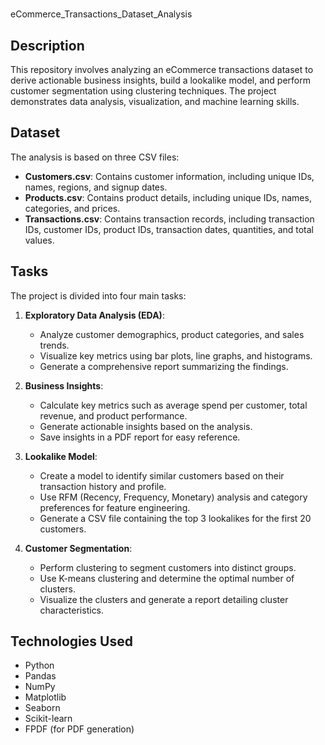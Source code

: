 # 
eCommerce_Transactions_Dataset_Analysis

## Description
This repository involves analyzing an eCommerce transactions dataset to derive actionable business insights, build a lookalike model, and perform customer segmentation using clustering techniques. The project demonstrates data analysis, visualization, and machine learning skills.

## Dataset
The analysis is based on three CSV files:
- **Customers.csv**: Contains customer information, including unique IDs, names, regions, and signup dates.
- **Products.csv**: Contains product details, including unique IDs, names, categories, and prices.
- **Transactions.csv**: Contains transaction records, including transaction IDs, customer IDs, product IDs, transaction dates, quantities, and total values.

## Tasks
The project is divided into four main tasks:

1. **Exploratory Data Analysis (EDA)**:
   - Analyze customer demographics, product categories, and sales trends.
   - Visualize key metrics using bar plots, line graphs, and histograms.
   - Generate a comprehensive report summarizing the findings.

2. **Business Insights**:
   - Calculate key metrics such as average spend per customer, total revenue, and product performance.
   - Generate actionable insights based on the analysis.
   - Save insights in a PDF report for easy reference.

3. **Lookalike Model**:
   - Create a model to identify similar customers based on their transaction history and profile.
   - Use RFM (Recency, Frequency, Monetary) analysis and category preferences for feature engineering.
   - Generate a CSV file containing the top 3 lookalikes for the first 20 customers.

4. **Customer Segmentation**:
   - Perform clustering to segment customers into distinct groups.
   - Use K-means clustering and determine the optimal number of clusters.
   - Visualize the clusters and generate a report detailing cluster characteristics.

## Technologies Used
- Python
- Pandas
- NumPy
- Matplotlib
- Seaborn
- Scikit-learn
- FPDF (for PDF generation)
